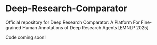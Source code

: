 # Deep-Research-Comparator

Official repository for Deep Research Comparator: A Platform For Fine-grained Human Annotations of Deep Research Agents [EMNLP 2025]

Code coming soon!